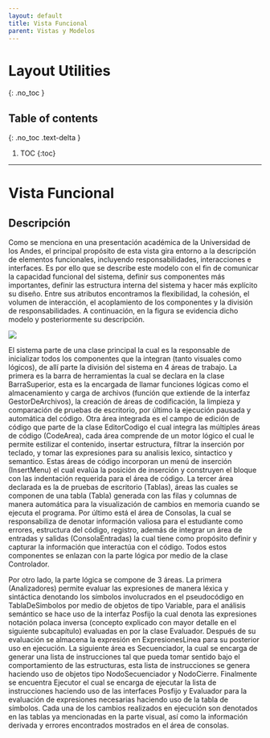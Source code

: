 ```yaml
---
layout: default
title: Vista Funcional
parent: Vistas y Modelos
---
```


# Layout Utilities
{: .no_toc }

## Table of contents
{: .no_toc .text-delta }

1. TOC
{:toc}

---
# Vista Funcional


## Descripción

Como se menciona en una presentación académica de la Universidad de los Andes, el principal propósito de esta vista gira entorno a la descripción de elementos funcionales, incluyendo responsabilidades, interacciones e interfaces. Es por ello que se describe este modelo con el fin de comunicar la capacidad funcional del sistema, definir sus componentes más importantes, definir las estructura interna del sistema y hacer más explícito su diseño. Entre sus atributos encontramos la flexibilidad, la cohesión, el volumen de interacción, el acoplamiento de los componentes y la división de responsabilidades. A continuación, en la figura se evidencia dicho modelo y posteriormente su descripción.

![](https://64.media.tumblr.com/2aac06e5cea1018e61613efbfb8e7b54/bc03ce93c5f1e072-91/s2048x3072/5fb6d0c1903e25a70164e720b38f267a9a5823b5.png)


El sistema parte de una clase principal la cual es la responsable de inicializar todos los componentes que la integran (tanto visuales como lógicos), de allí parte la división del sistema en 4 áreas de trabajo. La primera es la barra de herramientas la cual se declara en la clase BarraSuperior, esta es la encargada de llamar funciones lógicas como el almacenamiento y carga de archivos (función que extiende de la interfaz GestorDeArchivos), la creación de áreas de codificación, la limpieza y comparación de pruebas de escritorio, por último la ejecución pausada y automática del código. Otra área integrada es el campo de edición de código que parte de la clase EditorCodigo el cual integra las múltiples áreas de código (CodeArea), cada área comprende de un motor lógico el cual le permite estilizar el contenido, insertar estructura, filtrar la inserción por teclado, y tomar las expresiones para su analisis lexico, sintactico y semantico. Estas áreas de código incorporan un menú de inserción (InsertMenu) el cual evalúa la posición de inserción y construyen el bloque con las indentación requerida para el área de código. La tercer área declarada es la de pruebas de escritorio (Tablas), áreas las cuales se componen de una tabla (Tabla) generada con las filas y columnas de manera automática para la visualización de cambios en memoria cuando se ejecuta el programa. Por último está el área de Consolas, la cual se responsabiliza de denotar información valiosa para el estudiante como errores, estructura del código, registro, además de integrar un área de entradas y salidas (ConsolaEntradas) la cual tiene como propósito definir y capturar la información que interactúa con el código. Todos estos componentes se enlazan con la parte lógica por medio de la clase Controlador.

Por otro lado, la parte lógica se compone de 3 áreas. La primera (Analizadores) permite evaluar las expresiones de manera léxica y sintáctica denotando los símbolos involucrados en el pseudocódigo en TablaDeSimbolos por medio de objetos de tipo Variable, para el análisis semántico se hace uso de la interfaz Posfijo la cual denota las expresiones notación polaca inversa (concepto explicado con mayor detalle en el siguiente subcapítulo) evaluadas en por la clase Evaluador. Después de su evaluación se almacena la expresión en ExpresionesLinea para su posterior uso en ejecución. La siguiente área es Secuenciador, la cual se encarga de generar una lista de instrucciones tal que pueda tomar sentido bajo el comportamiento de las estructuras, esta lista de instrucciones se genera haciendo uso de objetos tipo NodoSecuenciador y NodoCierre. Finalmente se encuentra Ejecutor el cual se encarga de ejecutar la lista de instrucciones haciendo uso de las interfaces Posfijo y Evaluador para la evaluación de expresiones necesarias haciendo uso de la tabla de símbolos. Cada una de los cambios realizados en ejecución son denotados en las tablas ya mencionadas en la parte visual, así como la información derivada y errores encontrados mostrados en el área de consolas.
